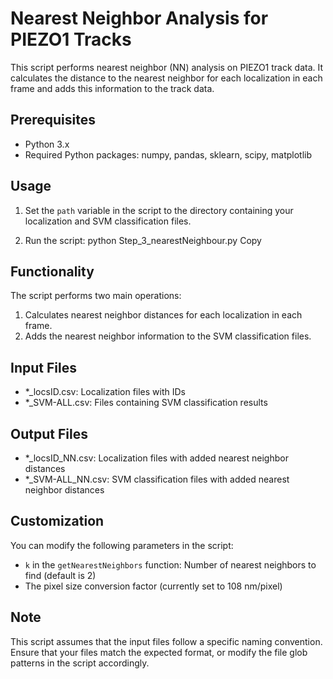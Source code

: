 # Nearest Neighbor Analysis for PIEZO1 Tracks

This script performs nearest neighbor (NN) analysis on PIEZO1 track data. It calculates the distance to the nearest neighbor for each localization in each frame and adds this information to the track data.

## Prerequisites

- Python 3.x
- Required Python packages: numpy, pandas, sklearn, scipy, matplotlib

## Usage

1. Set the `path` variable in the script to the directory containing your localization and SVM classification files.

2. Run the script:
python Step_3_nearestNeighbour.py
Copy
## Functionality

The script performs two main operations:

1. Calculates nearest neighbor distances for each localization in each frame.
2. Adds the nearest neighbor information to the SVM classification files.

## Input Files

- *_locsID.csv: Localization files with IDs
- *_SVM-ALL.csv: Files containing SVM classification results

## Output Files

- *_locsID_NN.csv: Localization files with added nearest neighbor distances
- *_SVM-ALL_NN.csv: SVM classification files with added nearest neighbor distances

## Customization

You can modify the following parameters in the script:
- `k` in the `getNearestNeighbors` function: Number of nearest neighbors to find (default is 2)
- The pixel size conversion factor (currently set to 108 nm/pixel)

## Note

This script assumes that the input files follow a specific naming convention. Ensure that your files match the expected format, or modify the file glob patterns in the script accordingly.
